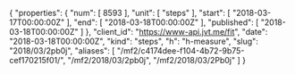{
  "properties": {
    "num": [
      8593
    ],
    "unit": [
      "steps"
    ],
    "start": [
      "2018-03-17T00:00:00Z"
    ],
    "end": [
      "2018-03-18T00:00:00Z"
    ],
    "published": [
      "2018-03-18T00:00:00Z"
    ]
  },
  "client_id": "https://www-api.jvt.me/fit",
  "date": "2018-03-18T00:00:00Z",
  "kind": "steps",
  "h": "h-measure",
  "slug": "2018/03/2pb0j",
  "aliases": [
    "/mf2/c4174dee-f104-4b72-9b75-cef170215f01/",
    "/mf2/2018/03/2pb0j",
    "/mf2/2018/03/2Pb0j"
  ]
}
